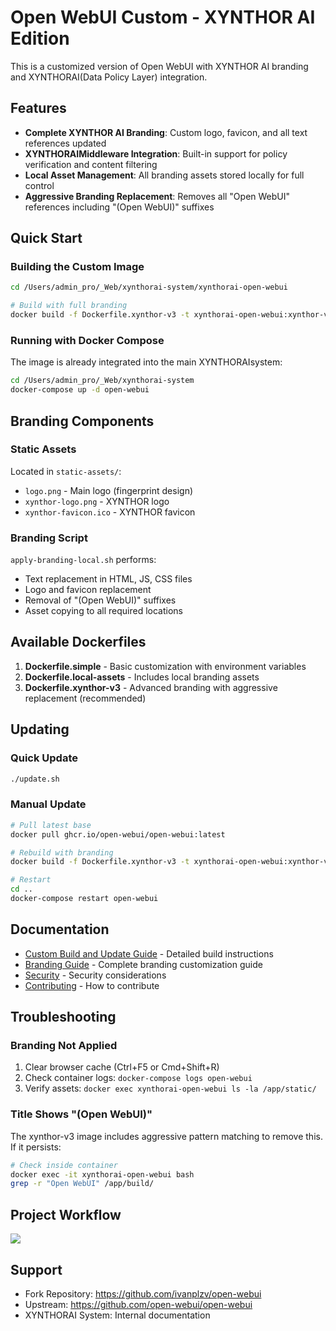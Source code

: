 # Open WebUI Custom - XYNTHOR AI Edition

This is a customized version of Open WebUI with XYNTHOR AI branding and XYNTHORAI(Data Policy Layer) integration.

## Features

- **Complete XYNTHOR AI Branding**: Custom logo, favicon, and all text references updated
- **XYNTHORAIMiddleware Integration**: Built-in support for policy verification and content filtering
- **Local Asset Management**: All branding assets stored locally for full control
- **Aggressive Branding Replacement**: Removes all "Open WebUI" references including "(Open WebUI)" suffixes

## Quick Start

### Building the Custom Image

```bash
cd /Users/admin_pro/_Web/xynthorai-system/xynthorai-open-webui

# Build with full branding
docker build -f Dockerfile.xynthor-v3 -t xynthorai-open-webui:xynthor-v3 .
```

### Running with Docker Compose

The image is already integrated into the main XYNTHORAIsystem:

```bash
cd /Users/admin_pro/_Web/xynthorai-system
docker-compose up -d open-webui
```

## Branding Components

### Static Assets

Located in `static-assets/`:
- `logo.png` - Main logo (fingerprint design)
- `xynthor-logo.png` - XYNTHOR logo
- `xynthor-favicon.ico` - XYNTHOR favicon

### Branding Script

`apply-branding-local.sh` performs:
- Text replacement in HTML, JS, CSS files
- Logo and favicon replacement
- Removal of "(Open WebUI)" suffixes
- Asset copying to all required locations

## Available Dockerfiles

1. **Dockerfile.simple** - Basic customization with environment variables
2. **Dockerfile.local-assets** - Includes local branding assets
3. **Dockerfile.xynthor-v3** - Advanced branding with aggressive replacement (recommended)

## Updating

### Quick Update

```bash
./update.sh
```

### Manual Update

```bash
# Pull latest base
docker pull ghcr.io/open-webui/open-webui:latest

# Rebuild with branding
docker build -f Dockerfile.xynthor-v3 -t xynthorai-open-webui:xynthor-v3 . --no-cache

# Restart
cd ..
docker-compose restart open-webui
```

## Documentation

- [Custom Build and Update Guide](./CUSTOM_BUILD_AND_UPDATE.md) - Detailed build instructions
- [Branding Guide](./BRANDING_GUIDE.md) - Complete branding customization guide
- [Security](./SECURITY.md) - Security considerations
- [Contributing](./CONTRIBUTING.md) - How to contribute

## Troubleshooting

### Branding Not Applied

1. Clear browser cache (Ctrl+F5 or Cmd+Shift+R)
2. Check container logs: `docker-compose logs open-webui`
3. Verify assets: `docker exec xynthorai-open-webui ls -la /app/static/`

### Title Shows "(Open WebUI)"

The xynthor-v3 image includes aggressive pattern matching to remove this. If it persists:

```bash
# Check inside container
docker exec -it xynthorai-open-webui bash
grep -r "Open WebUI" /app/build/
```

## Project Workflow

[![](https://mermaid.ink/img/pako:eNq1k01rAjEQhv_KkFNLFe1N9iAUevFSRVl6Cci4Gd1ANtlmsmtF_O_N7iqtHxR76ClhMu87zwyZvcicIpEIpo-KbEavGjceC2lL9EFnukQbIGXygNye5y9TY7DAZTpZLsjXXVYXg3dapRM4hh9mu5A7-3hTfSXtAtJK21Tsj8dPl3USmJZkGVbebWNKD2rNOjAYl6HJHYdkNBwNpb3U9aNZvzFNYE6h8tFiSyZzBUGJG4K1dwVwTSYQrCptlLRvLt5dA5i2la5Ruk51Ux0VKQjuxPVbAwuyiuFlNgHfzJ5DoxtgqQf1813gnZRLZ5lAYcD7WT1lpGtiQKug9C4jZrrp-Fd-1-Y1bdzo4dvnZDLz7lPHyj8sOgfg4x84E7RTuEaZt8yRZqtDfgT_rwG2u3Dv_ERPFOQL1Cqu2F5aAClCTgVJkcSrojVWJkgh7SGmYhXcYmczkQRfUU9UZfQ4baRI1miYDl_QqlPg?type=png)](https://mermaid.live/edit#pako:eNq1k01rAjEQhv_KkFNLFe1N9iAUevFSRVl6Cci4Gd1ANtlmsmtF_O_N7iqtHxR76ClhMu87zwyZvcicIpEIpo-KbEavGjceC2lL9EFnukQbIGXygNye5y9TY7DAZTpZLsjXXVYXg3dapRM4hh9mu5A7-3hTfSXtAtJK21Tsj8dPl3USmJZkGVbebWNKD2rNOjAYl6HJHYdkNBwNpb3U9aNZvzFNYE6h8tFiSyZzBUGJG4K1dwVwTSYQrCptlLRvLt5dA5i2la5Ruk51Ux0VKQjuxPVbAwuyiuFlNgHfzJ5DoxtgqQf1813gnZRLZ5lAYcD7WT1lpGtiQKug9C4jZrrp-Fd-1-Y1bdzo4dvnZDLz7lPHyj8sOgfg4x84E7RTuEaZt8yRZqtDfgT_rwG2u3Dv_ERPFOQL1Cqu2F5aAClCTgVJkcSrojVWJkgh7SGmYhXcYmczkQRfUU9UZfQ4baRI1miYDl_QqlPg)

## Support

- Fork Repository: https://github.com/ivanplzv/open-webui
- Upstream: https://github.com/open-webui/open-webui
- XYNTHORAI System: Internal documentation
